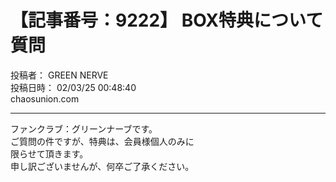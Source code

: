 # 【記事番号：9222】 BOX特典について質問

投稿者： GREEN NERVE  
投稿日時： 02/03/25 00:48:40  
chaosunion.com

---

ファンクラブ：グリーンナーブです。  
ご質問の件ですが、特典は、会員様個人のみに  
限らせて頂きます。  
申し訳ございませんが、何卒ご了承ください。